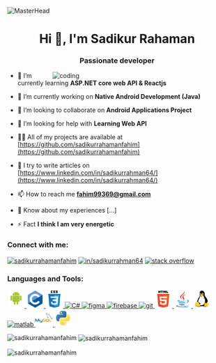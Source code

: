 ![MasterHead](https://1.bp.blogspot.com/-7A4WynwLsMw/XbBpCXG8fHI/AAAAAAAAMt4/uOa1bpLskYgrwGbllhSu2SDj_Mig8SXJQCLcBGAsYHQ/s1600/2000_600px.gif)
<h1 align="center">Hi 👋, I'm Sadikur Rahaman</h1>
<h3 align="center">Passionate developer</h3>
<img align="right" alt="coding" width="400" src="https://media.tenor.com/NOYF3f82b_gAAAAC/programmer.gif">


- 🌱 I’m currently learning **ASP.NET core web API & Reactjs**

- 🔭 I’m currently working on **Native Android Development (Java)**

- 👯 I’m looking to collaborate on **Android Applications Project**

- 🤝 I’m looking for help with **Learning Web API**

- 👨‍💻 All of my projects are available at [https://github.com/sadikurrahamanfahim](https://github.com/sadikurrahamanfahim)

- 📝 I try to write articles on [https://www.linkedin.com/in/sadikurrahman64/](https://www.linkedin.com/in/sadikurrahman64/)

- 📫 How to reach me **fahim99369@gmail.com**

- 📄 Know about my experiences [...]

- ⚡ Fact **I think I am very energetic**

<h3 align="left">Connect with me:</h3>
<p align="left">
<a href="[https://www.facebook.com/sadikurrahamanfahim?mibextid=LQQJ4d](https://www.facebook.com/sadikurrahamanfahim?mibextid=LQQJ4d)" target="blank"><img align="center" src="https://raw.githubusercontent.com/rahuldkjain/github-profile-readme-generator/master/src/images/icons/Social/facebook.svg" alt="sadikurrahamanfahim" height="30" width="40" /></a>
<a href="https://www.linkedin.com/in/sadikurrahman64/" target="blank"><img align="center" src="https://raw.githubusercontent.com/rahuldkjain/github-profile-readme-generator/master/src/images/icons/Social/linked-in-alt.svg" alt="in/sadikurrahman64" height="30" width="40" /></a>
<a href="https://stackoverflow.com/users/22688295/sadikur-rahman" target="blank"><img align="center" src="https://raw.githubusercontent.com/rahuldkjain/github-profile-readme-generator/master/src/images/icons/Social/stack-overflow.svg" alt="stack overflow" height="30" width="40" /></a>
</p>

<h3 align="left">Languages and Tools:</h3>
<p align="left"> <a href="https://developer.android.com" target="_blank" rel="noreferrer"> <img src="https://raw.githubusercontent.com/devicons/devicon/master/icons/android/android-original-wordmark.svg" alt="android" width="40" height="40"/> </a> <a href="https://www.cprogramming.com/" target="_blank" rel="noreferrer"> <img src="https://raw.githubusercontent.com/devicons/devicon/master/icons/c/c-original.svg" alt="c" width="40" height="40"/> </a> <a href="https://www.w3schools.com/css/" target="_blank" rel="noreferrer"> <img src="https://raw.githubusercontent.com/devicons/devicon/master/icons/css3/css3-original-wordmark.svg" alt="css3" width="40" height="40"/> </a> <a href="https://learn.microsoft.com/en-us/dotnet/csharp/" target="_blank" rel="noreferrer"> <img src="https://miro.medium.com/v2/resize:fit:828/format:webp/1*w0u2TZpEp3WfKMrlL5jTSw.png" alt="C#" width="40" height="40"/> </a> <a href="https://www.figma.com/" target="_blank" rel="noreferrer"> <img src="https://www.vectorlogo.zone/logos/figma/figma-icon.svg" alt="figma" width="40" height="40"/> </a> <a href="https://firebase.google.com/" target="_blank" rel="noreferrer"> <img src="https://www.vectorlogo.zone/logos/firebase/firebase-icon.svg" alt="firebase" width="40" height="40"/> </a>  <a href="https://git-scm.com/" target="_blank" rel="noreferrer"> <img src="https://www.vectorlogo.zone/logos/git-scm/git-scm-icon.svg" alt="git" width="40" height="40"/> </a> <a href="https://www.w3.org/html/" target="_blank" rel="noreferrer"> <img src="https://raw.githubusercontent.com/devicons/devicon/master/icons/html5/html5-original-wordmark.svg" alt="html5" width="40" height="40"/> </a> <a href="https://www.java.com" target="_blank" rel="noreferrer"> <img src="https://raw.githubusercontent.com/devicons/devicon/master/icons/java/java-original.svg" alt="java" width="40" height="40"/> </a> <a href="https://www.linux.org/" target="_blank" rel="noreferrer"> <img src="https://raw.githubusercontent.com/devicons/devicon/master/icons/linux/linux-original.svg" alt="linux" width="40" height="40"/> </a> <a href="https://www.mathworks.com/" target="_blank" rel="noreferrer"> <img src="https://upload.wikimedia.org/wikipedia/commons/2/21/Matlab_Logo.png" alt="matlab" width="40" height="40"/> </a> <a href="https://www.mysql.com/" target="_blank" rel="noreferrer"> <img src="https://raw.githubusercontent.com/devicons/devicon/master/icons/mysql/mysql-original-wordmark.svg" alt="mysql" width="40" height="40"/> </a> <a href="https://www.python.org" target="_blank" rel="noreferrer"> <img src="https://raw.githubusercontent.com/devicons/devicon/master/icons/python/python-original.svg" alt="python" width="40" height="40"/> </a> </p>

<p><img align="left" src="https://github-readme-stats.vercel.app/api/top-langs?username=sadikurrahamanfahim&show_icons=true&locale=en&layout=compact" alt="sadikurrahamanfahim" /></p>

<p>&nbsp;<img align="center" src="https://github-readme-stats.vercel.app/api?username=sadikurrahamanfahim&show_icons=true&locale=en" alt="sadikurrahamanfahim" /></p>

<p><img align="center" src="https://github-readme-streak-stats.herokuapp.com/?user=sadikurrahamanfahim&" alt="sadikurrahamanfahim" /></p>
